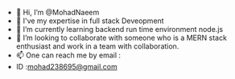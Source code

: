 - 👋 Hi, I’m @MohadNaeem
- 👀 I've my expertise in full stack Deveopment  
- 🌱 I’m currently learning backend run time environment node.js 
- 💞️ I’m looking to collaborate with someone who is a MERN stack enthusiast and work in a team with collaboration. 
- 📫 One can reach me by email : 
- ID :mohad238695@gmail.com

<!--
MohadNaeem/MohadNaeem is a ✨ special ✨ repository because its `README.md` (this file) appears on your GitHub profile.
You can click the Preview link to take a look at your changes.
--->
